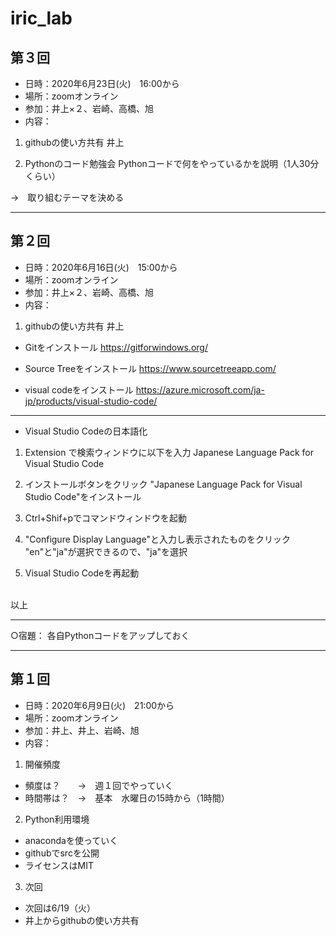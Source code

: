 # iric_lab

## 第３回　
- 日時：2020年6月23日(火)　16:00から
- 場所：zoomオンライン
- 参加：井上×２、岩崎、高橋、旭
- 内容：

1. githubの使い方共有 井上

2. Pythonのコード勉強会
Pythonコードで何をやっているかを説明（1人30分くらい）

→　取り組むテーマを決める


---

## 第２回　
- 日時：2020年6月16日(火)　15:00から
- 場所：zoomオンライン
- 参加：井上×２、岩崎、高橋、旭
- 内容：

1. githubの使い方共有 井上
- Gitをインストール
https://gitforwindows.org/

- Source Treeをインストール
https://www.sourcetreeapp.com/

- visual codeをインストール
https://azure.microsoft.com/ja-jp/products/visual-studio-code/

---

- Visual Studio Codeの日本語化
1. Extension で検索ウィンドウに以下を入力
Japanese Language Pack for Visual Studio Code

2. インストールボタンをクリック
"Japanese Language Pack for Visual Studio Code"をインストール

3. Ctrl+Shif+pでコマンドウィンドウを起動

4. "Configure Display Language"と入力し表示されたものをクリック
"en"と"ja"が選択できるので、"ja"を選択

5. Visual Studio Codeを再起動
<br>
以上

---


○宿題：
各自Pythonコードをアップしておく



---

## 第１回　
- 日時：2020年6月9日(火)　21:00から
- 場所：zoomオンライン
- 参加：井上、井上、岩崎、旭
- 内容：

1. 開催頻度
- 頻度は？　　→　週１回でやっていく
- 時間帯は？　→　基本　水曜日の15時から（1時間）

2. Python利用環境
- anacondaを使っていく
- githubでsrcを公開
- ライセンスはMIT

3. 次回　
- 次回は6/19（火）
- 井上からgithubの使い方共有
